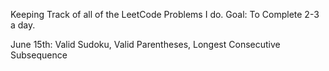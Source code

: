 Keeping Track of all of the LeetCode Problems I do.
Goal: To Complete 2-3 a day.

June 15th: Valid Sudoku, Valid Parentheses, Longest Consecutive Subsequence
